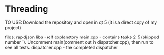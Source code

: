 # Threading

TO USE:
Download the repository and open in qt 5 (it is a direct copy of my project)

files:
rapidjson libs -self explanatory
main.cpp - contains tasks 2-5 (skipped number 1). Uncomment main(comment out in dispatcher.cpp), then run to see all tests.
dispatcher.cpp - the completed dispatcher
